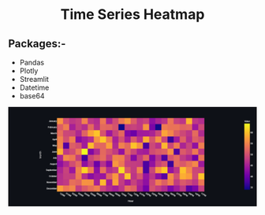 <h1 align='center'>Time Series Heatmap</h1>

## Packages:-
- Pandas
- Plotly
- Streamlit
- Datetime
- base64


![](heatmap.png)

